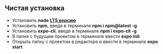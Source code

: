 ## Чистая установка

- Установить **node** **[LTS версию](https://nodejs.org)**
- Установить **npm**, введя в терминале **npm i npm@latest -g**
- Установить **expo-cli**, введя в терминале **npm i expo-cli -g**
- В папке с будущим проектом в терминале ввести **expo init <project-name>**
- Открыть папку с проектом в редакторе и ввести в терминале **expo start**
